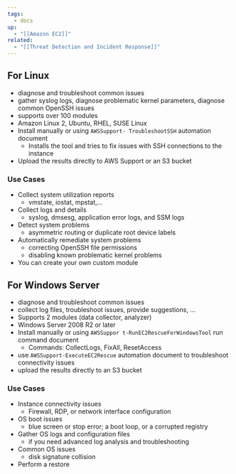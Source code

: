 ```yaml
---
tags:
  - docs
up:
  - "[[Amazon EC2]]"
related:
  - "[[Threat Detection and Incident Response]]"
---
```

## For Linux

- diagnose and troubleshoot common issues
- gather syslog logs, diagnose problematic kernel parameters, diagnose common OpenSSH issues
- supports over 100 modules
- Amazon Linux 2, Ubuntu, RHEL, SUSE Linux
- Install manually or using `AWSSupport- TroubleshootSSH` automation document
	- Installs the tool and tries to fix issues with SSH connections to the instance
- Upload the results directly to AWS Support or an S3 bucket

### Use Cases

- Collect system utilization reports
	- vmstate, iostat, mpstat,...
- Collect logs and details
	- syslog, dmsesg, application error logs, and SSM logs
- Detect system problems
	- asymmetric routing or duplicate root device labels
- Automatically remediate system problems
	- correcting OpenSSH file permissions
	- disabling known problematic kernel problems
- You can create your own custom module

## For Windows Server

- diagnose and troubleshoot common issues
- collect log files, troubleshoot issues, provide suggestions, ...
- Supports 2 modules (data collector, analyzer)
- Windows Server 2008 R2 or later
- Install manually or using `AWSSuppor t-RunEC2RescueForWindowsTool` run command document
	- Commands: CollectLogs, FixAll, ResetAccess
- use `AWSSupport-ExecuteEC2Rescue` automation document to troubleshoot connectivity issues
- upload the results directly to an S3 bucket

### Use Cases

- Instance connectivity issues
	- Firewall, RDP, or network interface configuration
- OS boot issues
	- blue screen or stop error; a boot loop, or a corrupted registry
- Gather OS logs and configuration files
	- if you need advanced log analysis and troubleshooting
- Common OS issues
	- disk signature collision
- Perform a restore

